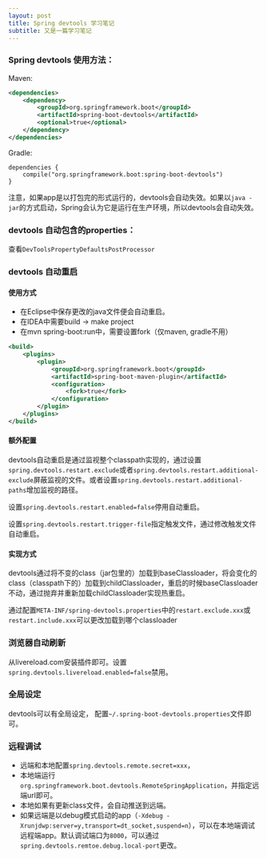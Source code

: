 ```yaml
---
layout: post
title: Spring devtools 学习笔记
subtitle: 又是一篇学习笔记
---
```


### Spring devtools 使用方法：

Maven:

```xml
<dependencies>
    <dependency>
        <groupId>org.springframework.boot</groupId>
        <artifactId>spring-boot-devtools</artifactId>
        <optional>true</optional>
    </dependency>
</dependencies>
```

Gradle:

```
dependencies {
    compile("org.springframework.boot:spring-boot-devtools")
}
```

注意，如果app是以打包完的形式运行的，devtools会自动失效。如果以`java -jar`的方式启动，Spring会认为它是运行在生产环境，所以devtools会自动失效。

### devtools 自动包含的properties：

查看`DevToolsPropertyDefaultsPostProcessor`

### devtools 自动重启

#### 使用方式

* 在Eclipse中保存更改的java文件便会自动重启。
* 在IDEA中需要build -> make project
* 在mvn spring-boot:run中，需要设置fork（仅maven, gradle不用）

```xml
<build>
    <plugins>
        <plugin>
            <groupId>org.springframework.boot</groupId>
            <artifactId>spring-boot-maven-plugin</artifactId>
            <configuration>
                <fork>true</fork>
            </configuration>
        </plugin>
    </plugins>
</build>
```

#### 额外配置

devtools自动重启是通过监视整个classpath实现的，通过设置`spring.devtools.restart.exclude`或者`spring.devtools.restart.additional-exclude`屏蔽监视的文件。或者设置`spring.devtools.restart.additional-paths`增加监视的路径。

设置`spring.devtools.restart.enabled=false`停用自动重启。

设置`spring.devtools.restart.trigger-file`指定触发文件，通过修改触发文件自动重启。

#### 实现方式

devtools通过将不变的class（jar包里的）加载到baseClassloader，将会变化的class（classpath下的）加载到childClassloader，重启的时候baseClassloader不动，通过抛弃并重新加载childClassloader实现热重启。

通过配置`META-INF/spring-devtools.properties`中的`restart.exclude.xxx`或`restart.include.xxx`可以更改加载到哪个classloader

### 浏览器自动刷新

从livereload.com安装插件即可。设置`spring.devtools.livereload.enabled=false`禁用。

### 全局设定

devtools可以有全局设定， 配置`~/.spring-boot-devtools.properties`文件即可。

### 远程调试

* 远端和本地配置`spring.devtools.remote.secret=xxx`，
* 本地端运行`org.springframework.boot.devtools.RemoteSpringApplication`，并指定远端url即可。
* 本地如果有更新class文件，会自动推送到远端。
* 如果远端是以debug模式启动的app（`-Xdebug -Xrunjdwp:server=y,transport=dt_socket,suspend=n`），可以在本地端调试远程端app。默认调试端口为`8000`，可以通过`spring.devtools.remtoe.debug.local-port`更改。
